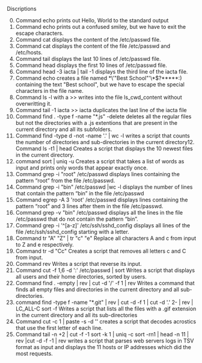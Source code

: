 
Discriptions

0. Command echo prints out Hello, World to the standard output
1. Command echo prints out a confused smiley, but we have to exit the escape characters.
2. Command cat displays the content of the /etc/passwd file.
3. Command cat displays the content of the file /etc/passwd and /etc/hosts.
4. Command tail displays the last 10 lines of /etc/passwd file.
5. Command head displays the first 10 lines of /etc/passwd file.
6. Command head -3 iacta | tail -1 displays the third line of the iacta file.
7. Command echo creates a file named \*\\'"Best School"\'\\*$\?\*\*\*\*\*:) containing the text "Best school", but we have to escape the special characters in the file name.
8. Command ls -l with a >> writes into the file ls_cwd_content without overwritting it.
9. Command tail -1 iacta >> iacta duplicates the last line of the iacta file
10. Command find . -type f -name "*.js" -delete deletes all the regular files  but not the directories with a .js extentions that are present in the current directory and all its subfolders.
11. Command find -type d -not -name '.' | wc -l writes a script that counts the number of directories and sub-directories in the current directory12. Command ls -t1 | head Creates a script that displays the 10 newest files in the current directory.
13. command sort | uniq -u Creates a script that takes a list of words as input and prints only words that appear exactly once.
14. Command grep -i "root" /etc/passwd displays lines containing the pattern “root” from the file /etc/passwd.
15. Command grep -i "bin" /etc/passwd |wc -l displays the number of lines that contain the pattern “bin” in the file /etc/passwd
16. Command egrep -A 3 'root' /etc/passwd displays lines containing the pattern “root” and 3 lines after them in the file /etc/passwd. 
17. Command grep -v "bin" /etc/passwd displays all the lines in the file /etc/passwd that do not contain the pattern “bin”.
18. Command grep -i '^[a-z]' /etc/ssh/sshd_config displays all lines of the file /etc/ssh/sshd_config starting with a letter.
19. Command tr "A" "Z" | tr "c" "e" Replace all characters A and c from input to Z and e respectively.
20. Command tr -d "Cc" Creates a script that removes all letters c and C from input.
21. Command rev Writes a script that reverse its input.
22. Command cut -f 1,6 -d ':' /etc/passwd | sort Writes a script that displays all users and their home directories, sorted by users.
23. Command find . -empty | rev | cut -d '/' -f 1 | rev Writes a command that finds all empty files and directories in the current directory and all sub-directories.
24. command find -type f -name "*.git" | rev | cut -d -f 1 | cut -d '.' 2- | rev | LC_ALL-C sort -f Writes a script that lists all the files with a .gif extension in the current directory and all its sub-directories
25. Command cut -c 1 | paste -s -d '' creates a script that decodes acrostics that use the first letter of each line.
26. Command tail -n +2 | cut -f -1 sort -k 1 | uniq -c sort -rn1 | head -n 11 | rev |cut -d  -f -1 | rev writes a script that parses web servers logs in TSV format as input and displays the 11 hosts or IP addresses which did the most requests. 
